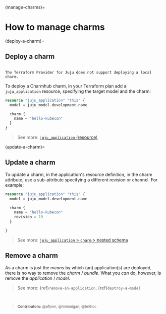 (manage-charms)=
# How to manage charms

(deploy-a-charm)=
## Deploy a charm 

```{important}

The Terraform Provider for Juju does not support deploying a local charm.

```

To deploy a Charmhub charm, in your Terraform plan add a `juju_application` resource, specifying the target model and the charm:

```terraform
resource "juju_application" "this" {
  model = juju_model.development.name

  charm {
    name = "hello-kubecon"
  }
}
```

> See more: [`juju_application` (resource)](https://registry.terraform.io/providers/juju/juju/latest/docs/resources/application#schema)


(update-a-charm)=
## Update a charm


To update a charm, in the application's resource definition, in the charm attribute, use a sub-attribute specifying a different revision or channel. For example:

```terraform
resource "juju_application" "this" {
  model = juju_model.development.name

  charm {
    name = "hello-kubecon"
    revision = 19
  }

}
```

> See more: [`juju_application` > `charm` > nested schema ](https://registry.terraform.io/providers/juju/juju/latest/docs/resources/application#nested-schema-for-charm)

## Remove a charm 

As a charm is just the *means* by which (an) application(s) are deployed, there is no way to remove the *charm* / *bundle*. What you *can* do, however, is remove the *application* / *model*.

> See more: {ref}`remove-an-application`, {ref}`destroy-a-model`


<br>

> <small>**Contributors:** @aflynn, @hmlanigan, @tmihoc </small>
